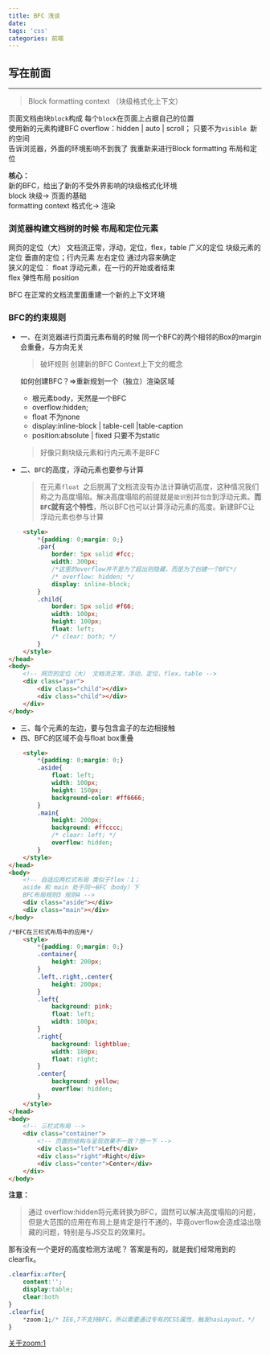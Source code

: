 ```yaml
---
title: BFC 浅谈
date:
tags: 'css'
categories: 前端
---
```


## 写在前面

------   
> Block formatting context （块级格式化上下文）  

页面文档由块`block`构成 每个`block`在页面上占据自己的位置  
使用新的元素构建BFC overflow：hidden | auto | scroll； 只要不为`visible `新的空间  
告诉浏览器，外面的环境影响不到我了 我重新来进行Block formatting 布局和定位  

**核心：**  
    新的BFC，给出了新的不受外界影响的块级格式化环境  
    block 块级-> 页面的基础  
    formatting context 格式化-> 渲染
    
### 浏览器构建文档树的时候 布局和定位元素  
网页的定位（大） 文档流正常，浮动，定位，flex，table
广义的定位 块级元素的定位 垂直的定位；行内元素 左右定位 通过内容来确定  
狭义的定位：
float 浮动元素，在一行的开始或者结束  
flex 弹性布局 
position

BFC 在正常的文档流里面重建一个新的上下文环境  

### BFC的约束规则  
- 一、在浏览器进行页面元素布局的时候 同一个BFC的两个相邻的Box的margin 会重叠，与方向无关  
    > 破坏规则 创建新的BFC Context上下文的概念   

    如何创建BFC？=>重新规划一个（独立）渲染区域
    + 根元素body，天然是一个BFC    
    + overflow:hidden;  
    + float 不为none  
    + display:inline-block | table-cell |table-caption  
    + position:absolute | fixed 只要不为static  
    > 好像只剩块级元素和行内元素不是BFC
    
- 二、`BFC`的高度，浮动元素也要参与计算  
   > 在元素`float `之后脱离了文档流没有办法计算确切高度，这种情况我们称之为高度塌陷。解决高度塌陷的前提就是`能识`别并`包含`到浮动元素。**而`BFC`就有这个特性**，所以BFC也可以计算浮动元素的高度。新建BFC让浮动元素也参与计算 
```html
    <style>
        *{padding: 0;margin: 0;}
        .par{
            border: 5px solid #fcc;
            width: 300px;
            /*这里的overflow并不是为了超出则隐藏，而是为了创建一个BFC*/
            /* overflow: hidden; */
            display: inline-block;
        }
        .child{
            border: 5px solid #f66;  
            width: 100px;
            height: 100px;
            float: left;
            /* clear: both; */
        }
    </style>
</head>
<body>
    <!-- 网页的定位（大） 文档流正常，浮动，定位，flex，table -->
    <div class="par">
        <div class="child"></div>
        <div class="child"></div>
    </div>
</body>
```  
- 三、每个元素的左边，要与包含盒子的左边相接触
- 四、BFC的区域不会与float box重叠  
```html
    <style>
        *{padding: 0;margin: 0;}
        .aside{
            float: left;
            width: 100px;
            height: 150px;
            background-color: #ff6666;
        }
        .main{
            height: 200px;
            background: #ffcccc;
            /* clear: left; */
            overflow: hidden;
        }
    </style>
</head>
<body>
    <!-- 自适应两栏式布局 类似于flex：1；
    aside 和 main 处于同一BFC（body）下 
    BFC布局规则3 规则4 -->
    <div class="aside"></div>
    <div class="main"></div>
</body>
```   
```html
/*BFC在三栏式布局中的应用*/
    <style>
        *{padding: 0;margin: 0;}
        .container{
            height: 200px;
        }
        .left,.right,.center{
            height: 200px;
        }
        .left{
            background: pink;
            float: left;
            width: 180px;
        }
        .right{
            background: lightblue;
            width: 180px;
            float: right;
        }
        .center{
            background: yellow;
            overflow: hidden;
        }
    </style>
</head>
<body>
    <!-- 三栏式布局 -->
    <div class="container">
        <!-- 页面的结构与呈现效果不一致？想一下 -->
        <div class="left">Left</div>
        <div class="right">Right</div>
        <div class="center">Center</div>
    </div>
</body>
```  

**注意：**  
> 通过 overflow:hidden将元素转换为BFC，固然可以解决高度塌陷的问题，但是大范围的应用在布局上是肯定是行不通的，毕竟overflow会造成溢出隐藏的问题，特别是与JS交互的效果时。  

那有没有一个更好的高度检测方法呢？
答案是有的，就是我们经常用到的clearfix。  
```css
.clearfix:after{
    content:'';
    display:table;
    clear:both
}
.clearfix{
    *zoom:1;/* IE6,7不支持BFC，所以需要通过专有的CSS属性，触发hasLayout。*/
}
```
[关于zoom:1][1]


  [1]: https://www.cnblogs.com/meierbao/p/6526247.html
